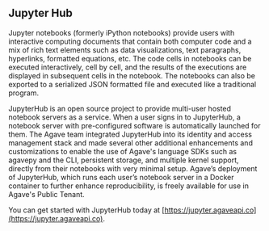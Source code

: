 ## Jupyter Hub

Jupyter notebooks (formerly iPython notebooks) provide users with interactive computing documents that contain both computer code and a mix of rich text elements such as data visualizations, text paragraphs, hyperlinks, formatted equations, etc. The code cells in notebooks can be executed interactively, cell by cell, and the results of the executions are displayed in subsequent cells in the notebook. The notebooks can also be exported to a serialized JSON formatted file and executed like a traditional program.

JupyterHub is an open source project to provide multi-user hosted notebook servers as a service. When a user signs in to JupyterHub, a notebook server with pre-configured software is automatically launched for them. The Agave team integrated JupyterHub into its identity and access management stack and made several other additional enhancements and customizations to enable the use of Agave's language SDKs such as agavepy and the CLI, persistent storage, and multiple kernel support, directly from their notebooks with very minimal setup. Agave’s deployment of JupyterHub, which runs each user’s notebook server in a Docker container to further enhance reproducibility, is freely available for use in Agave's Public Tenant. 

You can get started with JupyterHub today at [https://jupyter.agaveapi.co](https://jupyter.agaveapi.co).